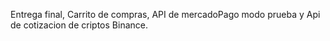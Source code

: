 Entrega final, Carrito de compras, API de mercadoPago modo prueba y Api de cotizacion de criptos Binance.